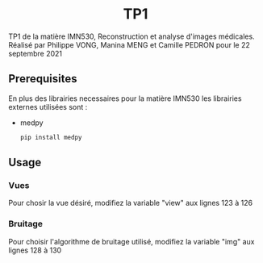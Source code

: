 <h1 align="center">
  TP1
</h1>

<p>
  TP1 de la matière IMN530, Reconstruction et analyse d'images médicales.
  Réalisé par Philippe VONG, Manina MENG et Camille PEDRON pour le 22 septembre 2021



<!-- GETTING STARTED -->
## Prerequisites

En plus des librairies necessaires pour la matière IMN530 les librairies externes utilisées sont :

* medpy
  ```sh
  pip install medpy
  ```

<!-- USAGE EXAMPLES -->
## Usage

  ### Vues
  <p> Pour chosir la vue désiré, modifiez la variable "view" aux lignes 123 à 126 </p>
  
### Bruitage
  <p> Pour choisir l'algorithme de bruitage utilisé, modifiez la variable "img" aux lignes 128 à 130 <p>
